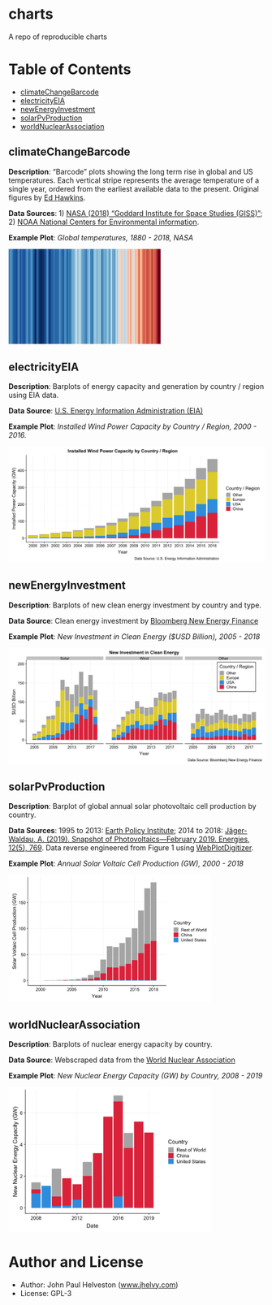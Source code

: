 charts
================

A repo of reproducible charts

# Table of Contents

  - [climateChangeBarcode](#climateChangeBarcode)
  - [electricityEIA](#electricityEIA)
  - [newEnergyInvestment](#newEnergyInvestment)
  - [solarPvProduction](#solarPvProduction)
  - [worldNuclearAssociation](#worldNuclearAssociation)

## climateChangeBarcode

**Description**: “Barcode” plots showing the long term rise in global
and US temperatures. Each vertical stripe represents the average
temperature of a single year, ordered from the earliest available data
to the present. Original figures by [Ed
Hawkins](http://www.climate-lab-book.ac.uk/2018/warming-stripes/#more-5516).

**Data Sources**: 1) [NASA (2018) “Goddard Institute for Space Studies
(GISS)”](https://climate.nasa.gov/vital-signs/global-temperature/); 2)
[NOAA National Centers for Environmental
information](http://www.ncdc.noaa.gov/cag/).

**Example Plot**: *Global temperatures, 1880 - 2018,
NASA*

<img src="./climateChangeBarcode/plots/nasa_global_preview.png" alt="climateChangeBarcode" width="300"/>

## electricityEIA

**Description**: Barplots of energy capacity and generation by country /
region using EIA data.

**Data Source**: [U.S. Energy Information Administration
(EIA)](https://www.eia.gov/beta/international/data/browser/)

**Example Plot**: *Installed Wind Power Capacity by Country / Region,
2000 -
2016.*

<img src="./electricityEIA/plots/windCapacity.png" alt="electricityEIA" width="600"/>

## newEnergyInvestment

**Description**: Barplots of new clean energy investment by country and
type.

**Data Source**: Clean energy investment by [Bloomberg New Energy
Finance](https://about.bnef.com/clean-energy-investment/)

**Example Plot**: *New Investment in Clean Energy ($USD Billion), 2005 -
2018*

<img src="./newEnergyInvestment/plots/facetPlot.png" alt="newEnergyInvestment" width="600"/>

## solarPvProduction

**Description**: Barplot of global annual solar photovoltaic cell
production by country.

**Data Sources**: 1995 to 2013: [Earth Policy
Institute](http://www.earth-policy.org/data_center/C23); 2014 to 2018:
[Jäger-Waldau, A. (2019). Snapshot of Photovoltaics—February 2019.
Energies, 12(5), 769](https://www.mdpi.com/1996-1073/12/5/769). Data
reverse engineered from Figure 1 using
[WebPlotDigitizer](https://automeris.io/WebPlotDigitizer/).

**Example Plot**: *Annual Solar Voltaic Cell Production (GW), 2000 -
2018*

<img src="./solarPvProduction/plots/solarPlot.png" alt="solarPvProduction" width="400"/>

## worldNuclearAssociation

**Description**: Barplots of nuclear energy capacity by country.

**Data Source**: Webscraped data from the [World Nuclear
Association](http://www.world-nuclear.org/information-library/facts-and-figures/world-nuclear-power-reactors-and-uranium-requireme.aspx)

**Example Plot**: *New Nuclear Energy Capacity (GW) by Country, 2008 -
2019*

<img src="./worldNuclearAssociation/plots/newCapacity.png" alt="newCapacity" width="400"/>

# Author and License

  - Author: John Paul Helveston (www.jhelvy.com)
  - License: GPL-3
